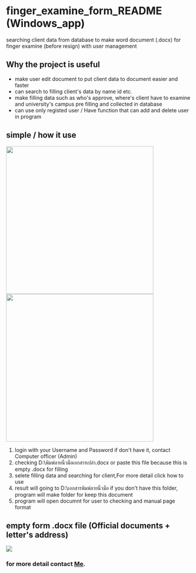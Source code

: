 # finger_examine_form_README (Windows_app)
searching client data from database to make word document (.docx) for finger examine (before resign) with user management


## Why the project is useful
- make user edit document to put client data to document easier and faster
- can search to filling client's data by name id etc.
- make filling data such as who's approve, where's client have to examine and university's campus pre filling and collected in database
- can use only registed user / Have function that can add and delete user in program

## simple / how it use

<img src="https://github.com/BrokenHead/finger_examine_form_README/assets/37082529/7ab615bf-6dee-4c3f-b184-8247fc999dff" width="400" />

<img src="https://github.com/BrokenHead/finger_examine_form_README/assets/37082529/6f5c9ea1-dd76-4d16-8677-0de8fef6e594" width="400" />

1. login with your Username and Password if don't have it, contact Computer officer (Admin)
2. checking D:\พิมพ์ลายนิ้วมือเอกสารเปล่า.docx or paste this file because this is empty .docx for filling
3. selete filling data and searching for client,For more detail click how to use
4. result will going to D:\เอกสารพิมพ์ลายนิ้วมือ if you don't have this folder, program will make folder for keep this document
5. program will open documnt for user to checking and manual page format 

## empty form .docx file (Official documents + letter's address)

<img src="https://github.com/BrokenHead/finger_examine_form_README/assets/37082529/1479f093-d5d3-466c-91ce-34961ef68b17">

### for more detail contact [Me](https://github.com/BrokenHead).

